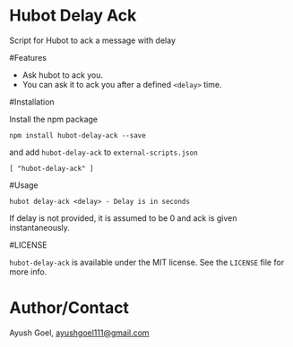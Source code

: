 # Hubot Delay Ack

Script for Hubot to ack a message with delay

#Features

* Ask hubot to ack you.
* You can ask it to ack you after a defined `<delay>` time.

#Installation

Install the npm package

    npm install hubot-delay-ack --save

and add `hubot-delay-ack` to `external-scripts.json`

    [ "hubot-delay-ack" ]

#Usage

    hubot delay-ack <delay> - Delay is in seconds

If delay is not provided, it is assumed to be 0 and ack is given instantaneously.

#LICENSE

`hubot-delay-ack` is available under the MIT license. See the `LICENSE` file for more info.

# Author/Contact
Ayush Goel, ayushgoel111@gmail.com
